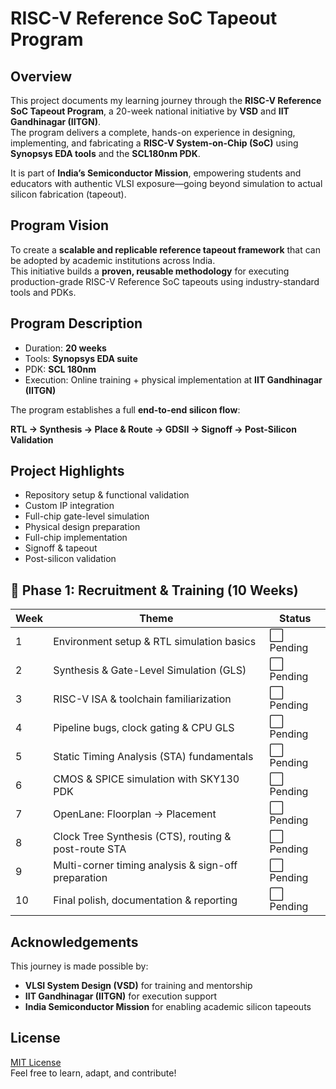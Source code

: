 # RISC-V Reference SoC Tapeout Program

## Overview
This project documents my learning journey through the **RISC-V Reference SoC Tapeout Program**, a 20-week national initiative by **VSD** and **IIT Gandhinagar (IITGN)**.  
The program delivers a complete, hands-on experience in designing, implementing, and fabricating a **RISC-V System-on-Chip (SoC)** using **Synopsys EDA tools** and the **SCL180nm PDK**.  

It is part of **India’s Semiconductor Mission**, empowering students and educators with authentic VLSI exposure—going beyond simulation to actual silicon fabrication (tapeout).  


## Program Vision
To create a **scalable and replicable reference tapeout framework** that can be adopted by academic institutions across India.  
This initiative builds a **proven, reusable methodology** for executing production-grade RISC-V Reference SoC tapeouts using industry-standard tools and PDKs.


## Program Description
- Duration: **20 weeks**  
- Tools: **Synopsys EDA suite**  
- PDK: **SCL 180nm**  
- Execution: Online training + physical implementation at **IIT Gandhinagar (IITGN)**  

The program establishes a full **end-to-end silicon flow**:

**RTL → Synthesis → Place & Route → GDSII → Signoff → Post-Silicon Validation**  


## Project Highlights
- Repository setup & functional validation  
- Custom IP integration  
- Full-chip gate-level simulation  
- Physical design preparation  
- Full-chip implementation  
- Signoff & tapeout  
- Post-silicon validation  

## 📝 Phase 1: Recruitment & Training (10 Weeks)

| Week | Theme | Status |
|------|-------|--------|
| 1 | Environment setup & RTL simulation basics | ⬜ Pending |
| 2 | Synthesis & Gate-Level Simulation (GLS) | ⬜ Pending |
| 3 | RISC-V ISA & toolchain familiarization | ⬜ Pending |
| 4 | Pipeline bugs, clock gating & CPU GLS | ⬜ Pending |
| 5 | Static Timing Analysis (STA) fundamentals | ⬜ Pending |
| 6 | CMOS & SPICE simulation with SKY130 PDK | ⬜ Pending |
| 7 | OpenLane: Floorplan → Placement | ⬜ Pending |
| 8 | Clock Tree Synthesis (CTS), routing & post-route STA | ⬜ Pending |
| 9 | Multi-corner timing analysis & sign-off preparation | ⬜ Pending |
| 10 | Final polish, documentation & reporting | ⬜ Pending |

## Acknowledgements
This journey is made possible by:  
- **VLSI System Design (VSD)** for training and mentorship  
- **IIT Gandhinagar (IITGN)** for execution support  
- **India Semiconductor Mission** for enabling academic silicon tapeouts  


## License
[MIT License](LICENSE)  
Feel free to learn, adapt, and contribute!
